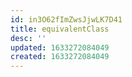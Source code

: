 ```yaml
---
id: in3O62fImZwsJjwLK7D41
title: equivalentClass
desc: ''
updated: 1633272084049
created: 1633272084049
---
```



